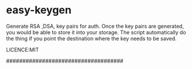 # easy-keygen
Generate RSA ,DSA, key pairs for auth. 
Once the key pairs are generated, you would be able to store it into your storage. The script automatically do the thing if you point the destination where the key needs to be saved.

LICENCE:MIT

####################################